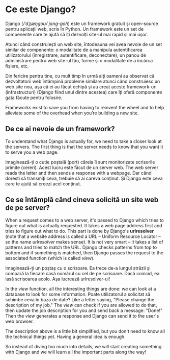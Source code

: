 # Ce este Django?

Django (*/ˈdʒæŋɡoʊ/ jang-goh*) este un framework gratuit și open-source pentru aplicații web, scris în Python. Un framework este un set de compenente care te ajută să îți dezvolți site-ul mai rapid și mai ușor.

Atunci când construiești un web site, întodeauna vei avea nevoie de un set similar de compenente: o modalitate de a manipula autentificarea utilizatorului (înregistrare, autentificare, deconectare), un panou de administrare pentru web site-ul tău, forme și o modalitate de a încărca fișiere, etc.

Din fericire pentru tine, cu mult timp în urmă alți oameni au observat că dezvoltatorii web întâmpină probleme similare atunci când construiesc un web site nou, așa că ei au făcut echipă și au creat aceste framework-uri (infrastructuri) (Django fiind unul dintre acestea) care îți oferă componente gata făcute pentru folosire.

Frameworks exist to save you from having to reinvent the wheel and to help alleviate some of the overhead when you’re building a new site.

## De ce ai nevoie de un framework?

To understand what Django is actually for, we need to take a closer look at the servers. The first thing is that the server needs to know that you want it to serve you a web page.

Imaginează-ți o cutie poștală (port) căreia îi sunt monitorizate scrisorile primite (cereri). Acest lucru este făcut de un server web. The web server reads the letter and then sends a response with a webpage. Dar când dorești să transmiți ceva, trebuie să ai careva conținut. Și Django este ceva care te ajută să creezi acel conținut.

## Ce se întâmplă când cineva solicită un site web de pe server?

When a request comes to a web server, it's passed to Django which tries to figure out what is actually requested. It takes a web page address first and tries to figure out what to do. This part is done by Django's **urlresolver** (note that a website address is called a URL – Uniform Resource Locator – so the name *urlresolver* makes sense). It is not very smart – it takes a list of patterns and tries to match the URL. Django checks patterns from top to bottom and if something is matched, then Django passes the request to the associated function (which is called *view*).

Imaginează-ți un poștaș cu o scrisoare. Ea trece de-a lungul străzii și compară la fiecare casă numărul cu cel de pe scrisoare. Dacă coincid, ea lasă scrisoarea acolo. Așa lucrează urlresolver-ul!

In the *view* function, all the interesting things are done: we can look at a database to look for some information. Poate utilizatorul a solicitat să schimbe ceva în baza de date? Like a letter saying, "Please change the description of my job." The *view* can check if you are allowed to do that, then update the job description for you and send back a message: "Done!" Then the *view* generates a response and Django can send it to the user's web browser.

The description above is a little bit simplified, but you don't need to know all the technical things yet. Having a general idea is enough.

So instead of diving too much into details, we will start creating something with Django and we will learn all the important parts along the way!